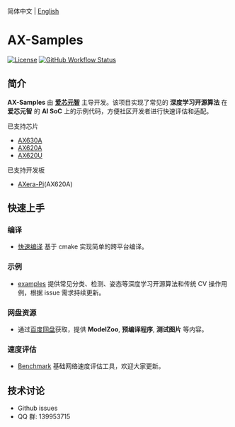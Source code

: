 简体中文 | [English](./README_EN.md)

# AX-Samples

[![License](https://img.shields.io/badge/license-BSD--3--Clause-blue.svg)](https://raw.githubusercontent.com/AXERA-TECH/ax-samples/main/LICENSE)
[![GitHub Workflow Status](https://img.shields.io/github/workflow/status/AXERA-TECH/ax-samples/build)](https://github.com/AXERA-TECH/ax-samples/actions)

## 简介

**AX-Samples** 由 **[爱芯元智](https://www.axera-tech.com/)** 主导开发。该项目实现了常见的 **深度学习开源算法** 在 **爱芯元智** 的 **AI SoC** 上的示例代码，方便社区开发者进行快速评估和适配。 

已支持芯片

- [AX630A](docs/AX630A.md)
- [AX620A](docs/AX620A.md)
- [AX620U](docs/AX620U.md)

已支持开发板

- [AXera-Pi](https://item.taobao.com/item.htm?_u=m226ocm5e25&id=682169792430)(AX620A)

## 快速上手

### 编译

- [快速编译](docs/compile.md) 基于 cmake 实现简单的跨平台编译。

### 示例

- [examples](examples/) 提供常见分类、检测、姿态等深度学习开源算法和传统 CV 操作用例，根据 issue 需求持续更新。

### 网盘资源

- 通过[百度网盘](https://pan.baidu.com/s/1ZHW2P6Y3lPf2odmj3fo8hA?pwd=sow9)获取，提供 **ModelZoo**, **预编译程序**, **测试图片** 等内容。

### 速度评估

- [Benchmark](benchmark/) 基础网络速度评估工具，欢迎大家更新。

## 技术讨论

- Github issues
- QQ 群: 139953715
